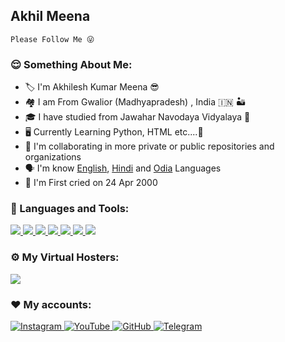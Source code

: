## Akhil Meena
 
```
Please Follow Me 😜
```

<h3 align="left">😌 Something About Me:</h3>
 
- 🏷️ I'm Akhilesh Kumar Meena 😎
- 🏘️ I am From Gwalior (Madhyapradesh) , India 🇮🇳 🏜️
- 🎓 I have studied from Jawahar Navodaya Vidyalaya 💐
- 🖥️ Currently Learning Python, HTML etc....🍌
- 🔭 I'm collaborating in more private or public repositories and organizations
- 🗣️ I'm know [English](https://google.com/search?q=English), [Hindi](https://google.com/search?q=Hindi) and [Odia](https://google.com/search?q=Odia) Languages
- 🎂 I'm First cried on 24 Apr 2000
 
<h3 align="left">🔨 Languages and Tools:</h3>
<p align="left">
    <a href="https://www.python.org" target="_blank">
        <img
            src="https://img.shields.io/badge/Python-black?&style=for-the-badge&logo=python"
        />
    </a>
    <a href="https://html.spec.whatwg.org/" target="_blank">
        <img
            src="https://img.shields.io/badge/HTML-black?&style=for-the-badge&logo=html5"
        />
    </a>
    <a href="https://git-scm.com/" target="_blank">
        <img
            src="https://img.shields.io/badge/Git-black?&style=for-the-badge&logo=git&logoColor=red"
        />
    </a>
    <a href="https://github.com/" target="_blank">
        <img
            src="https://img.shields.io/badge/GitHub-black?&style=for-the-badge&logo=github"
        />
    </a>
    <a href="https://mongodb.com/" target="_blank">
        <img
            src="https://img.shields.io/badge/MongoDB-black?&style=for-the-badge&logo=mongodb"
        />
    </a>
    <a href="https://daringfireball.net/projects/markdown/" target="_blank">
        <img
            src="https://img.shields.io/badge/Markdown-black?&style=for-the-badge&logo=markdown"
        />
    </a>
    <a href="https://json.org" target="_blank">
        <img
            src="https://img.shields.io/badge/Json-black?&style=for-the-badge&logo=json"
        />
    </a>
</p>
 
<h3 align="left">⚙️ My Virtual Hosters:</h3>
<p align="left">
    <a href="https://heroku.com" target="_blank">
        <img
            src="https://img.shields.io/badge/Heroku-black?&style=for-the-badge&logo=heroku"
        />
    </a>
</p>
 
<h3 align="left">❤️ My accounts:</h3>
<p align="left">
    <a href="https://instagram.com/akhiri.ak">
        <img
            src="https://img.shields.io/badge/Instagram-black?&style=for-the-badge&logo=instagram"
            alt="Instagram"
        >
    </a>
    <a href="https://youtube.com/channel/UCz2ouWasuE-N_umKR6fwpyA">
        <img
            src="https://img.shields.io/badge/YouTube-black?&style=for-the-badge&logo=youtube"
            alt="YouTube"
        >
    </a>
    <a href="https://github.com/akhilmeena">
        <img
            src="https://img.shields.io/badge/GitHub-black?&style=for-the-badge&logo=github"
            alt="GitHub"
        >
    <a href="https://telegram.me/FayasNoushad">
        <img
            src="https://img.shields.io/badge/Telegram-black?&style=for-the-badge&logo=telegram"
            alt="Telegram"
        >
</p>
 
